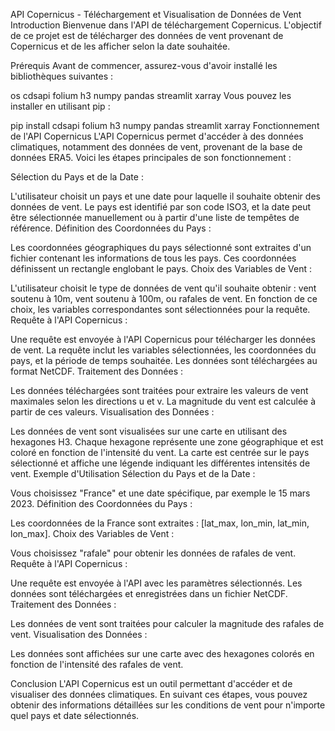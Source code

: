 API Copernicus - Téléchargement et Visualisation de Données de Vent
Introduction
Bienvenue dans l'API de téléchargement Copernicus. L'objectif de ce projet est de télécharger des données de vent provenant de Copernicus et de les afficher selon la date souhaitée.

Prérequis
Avant de commencer, assurez-vous d'avoir installé les bibliothèques suivantes :

os
cdsapi
folium
h3
numpy
pandas
streamlit
xarray
Vous pouvez les installer en utilisant pip :

pip install cdsapi folium h3 numpy pandas streamlit xarray
Fonctionnement de l'API Copernicus
L'API Copernicus permet d'accéder à des données climatiques, notamment des données de vent, provenant de la base de données ERA5. Voici les étapes principales de son fonctionnement :

Sélection du Pays et de la Date :

L'utilisateur choisit un pays et une date pour laquelle il souhaite obtenir des données de vent. Le pays est identifié par son code ISO3, et la date peut être sélectionnée manuellement ou à partir d'une liste de tempêtes de référence.
Définition des Coordonnées du Pays :

Les coordonnées géographiques du pays sélectionné sont extraites d'un fichier contenant les informations de tous les pays. Ces coordonnées définissent un rectangle englobant le pays.
Choix des Variables de Vent :

L'utilisateur choisit le type de données de vent qu'il souhaite obtenir : vent soutenu à 10m, vent soutenu à 100m, ou rafales de vent. En fonction de ce choix, les variables correspondantes sont sélectionnées pour la requête.
Requête à l'API Copernicus :

Une requête est envoyée à l'API Copernicus pour télécharger les données de vent. La requête inclut les variables sélectionnées, les coordonnées du pays, et la période de temps souhaitée. Les données sont téléchargées au format NetCDF.
Traitement des Données :

Les données téléchargées sont traitées pour extraire les valeurs de vent maximales selon les directions u et v. La magnitude du vent est calculée à partir de ces valeurs.
Visualisation des Données :

Les données de vent sont visualisées sur une carte en utilisant des hexagones H3. Chaque hexagone représente une zone géographique et est coloré en fonction de l'intensité du vent. La carte est centrée sur le pays sélectionné et affiche une légende indiquant les différentes intensités de vent.
Exemple d'Utilisation
Sélection du Pays et de la Date :

Vous choisissez "France" et une date spécifique, par exemple le 15 mars 2023.
Définition des Coordonnées du Pays :

Les coordonnées de la France sont extraites : [lat_max, lon_min, lat_min, lon_max].
Choix des Variables de Vent :

Vous choisissez "rafale" pour obtenir les données de rafales de vent.
Requête à l'API Copernicus :

Une requête est envoyée à l'API avec les paramètres sélectionnés. Les données sont téléchargées et enregistrées dans un fichier NetCDF.
Traitement des Données :

Les données de vent sont traitées pour calculer la magnitude des rafales de vent.
Visualisation des Données :

Les données sont affichées sur une carte avec des hexagones colorés en fonction de l'intensité des rafales de vent.

Conclusion
L'API Copernicus est un outil permettant d'accéder et de visualiser des données climatiques. En suivant ces étapes, vous pouvez obtenir des informations détaillées sur les conditions de vent pour n'importe quel pays et date sélectionnés.
